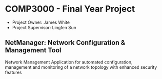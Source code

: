 # COMP3000 - Final Year Project

* Project Owner: James White 
* Project Supervisor: Lingfen Sun

## NetManager: Network Configuration & Management Tool
Network Management Application for automated configuration, management and monitoring of a network topology with enhanced security features
